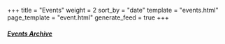 +++
title = "Events"
weight = 2
sort_by = "date"
template = "events.html"
page_template = "event.html"
generate_feed = true
+++

##### [<i class="bi bi-archive-fill"></i> Events Archive](@/events/archive/_index.md)